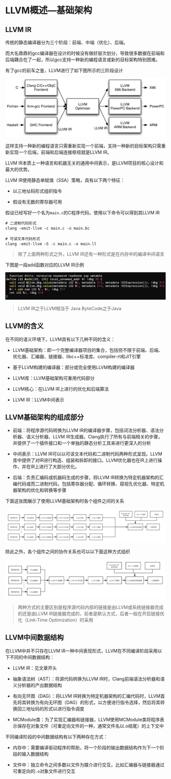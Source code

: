# LLVM概述—基础架构

## LLVM IR
传统的静态编译器分为三个阶段：前端、中端（优化）、后端。

而大名鼎鼎的gcc编译器在设计的时候没有做好层次划分，导致很多数据在前端和后端耦合在了一起，所以gcc支持一种新的编程语言或新的目标架构特别困难。

有了gcc的前车之鉴，LLVM进行了如下图所示的三阶段设计

![LLVM三段式结构](./assets/02-01.jpg)

这样支持一种新的编程语言只需重新实现一个前端，支持一种新的目标架构只需重新实现一个后端，前端和后端连接枢纽就是LLVM IR。

LLVM IR本质上一种语言和机器无关的通用中间表示，是LLVM项目的核心设计和最大的优势。

LLVM IR使用静态单赋值（SSA）策略，具有以下两个特征：
- 以三地址码形式组织指令

- 假设有无数的寄存器可用

假设已经写好一个名为`main.c`的C程序代码，使用以下命令可以得到其LLVM IR
```shell
# 二进制代码形式
clang -emit-llvm -c main.c -o main.bc

# 可读文本代码形式
clang -emit-llvm –S -c main.c -o main.ll
```

> 除了上面两种形式之外，LLVM IR还有一种形式是在内存中的编译中间语言

下图是一段add函数对应的LLVM IR示例

![LLVM IR示例](./assets/02-02.png)

> LLVM IR之于LLVM相当于 Java ByteCode之于Java

## LLVM的含义
在不同的语义环境下，LLVM具有以下几种不同的含义：

- LLVM基础架构：即一个完整编译器项目的集合，包括但不限于前端、后端、优化器、汇编器、链接器、libc++标准库、compiler-rt和JIT引擎

- 基于LLVM构建的编译器：部分或完全使用LLVM构建的编译器

- LLVM库：LLVM基础架构可重用代码部分

- LLVM核心：在LLVM IR上进行的优化和后端算法

- LLVM IR：LLVM中间表示

## LLVM基础架构的组成部分
- 前端：将程序源代码转换为LLVM IR的编译器步骤，包括词法分析器、语法分析器、语义分析器、LLVM IR生成器。Clang执行了所有与前端相关的步骤，并提供了一个插件接口和一个单独的静态分析工具来进行更深入的分析

- 中间表示：LLVM IR可以以可读文本代码和二进制代码两种形式呈现。LLVM库中提供了对IR进行构造、组装和拆卸的接口。LLVM优化器也在IR上进行操作，并在IR上进行了大部分优化。

- 后端：负责汇编码或机器码生成的步骤，将LLVM IR转换为特定机器架构的汇编代码或而二进制代码，包括寄存器分配、循环转换、窥视孔优化器、特定机器架构的优化和转换等步骤

下面这张图展示了使用LLVM基础架构时各个组件之间的关系

![LLVM组件关系1](./assets/02-03.png)

除此之外，各个组件之间的协作关系也可以以下面这种方式组织

![LLVM组件关系2](./assets/02-04.png)

> 两种方式的主要区别是程序源代码内部的链接是由LLVM或系统链接器完成的还是由LLVM IR链接器完成的，前者是默认方式，后者一般在开启链接优化（Link-Time Optimization）时采用


## LLVM中间数据结构
在LLVM中并不只存在LLVM IR一种中间表现形式，LLVM在不同编译阶段采用以下不同的中间数据结构：

- LLVM IR：见文章开头

- 抽象语法树（AST）：将源代码转换为LLVM IR时，Clang前端语法分析器和语义分析器的产出数据结构

- 有向无环图（DAG）：将LLVM IR转换为特定机器架构的汇编代码时，LLVM首先将其转换为有向无环图（DAG）的形式，以方便进行指令选择，然后将其转换回三地址码的形式以进行指令调度

- MCModule类：为了实现汇编器和链接器，LLVM使用MCModule类将程序表示保存在对象文件（可重定向文件的一种，通常文件名以.o结尾）的上下文中

不同编译阶段的中间数据结构有以下两种存在方式：

- 内存中：需要编译驱动程序的帮助，将一个阶段的输出数据结构作为下一个阶段的输入数据结构

- 文件中：独立命令之间多数以文件为媒介进行交互，比如汇编器与链接器通过可重定向的`.o`对象文件进行交互

